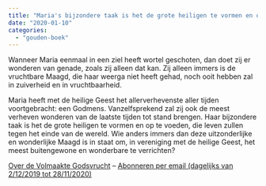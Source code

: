 ```yaml
---
title: "Maria's bijzondere taak is het de grote heiligen te vormen en op te voeden, die leven zullen tegen het einde van de wereld"
date: "2020-01-10"
categories: 
  - "gouden-boek"
---
```


Wanneer Maria eenmaal in een ziel heeft wortel geschoten, dan doet zij er wonderen van genade, zoals zij alleen dat kan. Zij alleen immers is de vruchtbare Maagd, die haar weerga niet heeft gehad, noch ooit hebben zal in zuiverheid en in vruchtbaarheid.

Maria heeft met de heilige Geest het allerverhevenste aller tijden voortgebracht: een Godmens. Vanzelfsprekend zal zij ook de meest verheven wonderen van de laatste tijden tot stand brengen. Haar bijzondere taak is het de grote heiligen te vormen en op te voeden, die leven zullen tegen het einde van de wereld. Wie anders immers dan deze uitzonderlijke en wonderlijke Maagd is in staat om, in vereniging met de heilige Geest, het meest buitengewone en wonderbare te verrichten?

[Over de Volmaakte Godsvrucht](/blog/een-jaar-lang-volmaakte-godsvrucht/) – [Abonneren per email (dagelijks van 2/12/2019 tot 28/11/2020)](http://eepurl.com/9RKvX)
